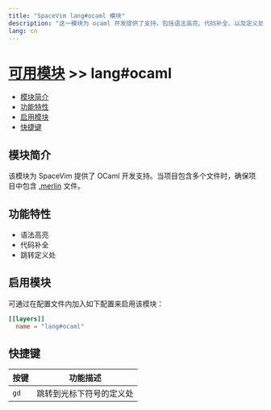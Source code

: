 ```yaml
---
title: "SpaceVim lang#ocaml 模块"
description: "这一模块为 ocaml 开发提供了支持，包括语法高亮、代码补全、以及定义处跳转等功能。"
lang: cn
---
```


# [可用模块](../../) >> lang#ocaml

<!-- vim-markdown-toc GFM -->

- [模块简介](#模块简介)
- [功能特性](#功能特性)
- [启用模块](#启用模块)
- [快捷键](#快捷键)

<!-- vim-markdown-toc -->

## 模块简介

该模块为 SpaceVim 提供了 OCaml 开发支持。当项目包含多个文件时，确保项目中包含 [.merlin](https://github.com/ocaml/merlin/wiki/project-configuration) 文件。

## 功能特性

- 语法高亮
- 代码补全
- 跳转定义处

## 启用模块

可通过在配置文件内加入如下配置来启用该模块：

```toml
[[layers]]
  name = "lang#ocaml"
```

## 快捷键

| 按键 | 功能描述                 |
| ---- | ------------------------ |
| `gd` | 跳转到光标下符号的定义处 |
